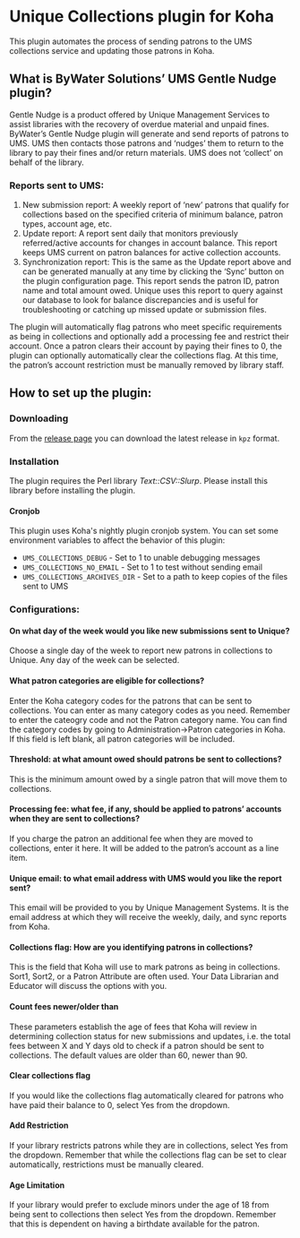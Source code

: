 # Unique Collections plugin for Koha

This plugin automates the process of sending patrons to the UMS collections service and updating those patrons in Koha.

## What is ByWater Solutions’ UMS Gentle Nudge plugin?

Gentle Nudge is a product offered by Unique Management Services to assist libraries with the recovery of overdue material and unpaid fines.  ByWater’s Gentle Nudge plugin will generate and send reports of patrons to UMS.  UMS then contacts those patrons and ‘nudges’ them to return to the library to pay their fines and/or return materials.  UMS does not ‘collect’ on behalf of the library.

### Reports sent to UMS:

1. New submission report: A weekly report of ‘new’ patrons that qualify for collections based on the specified criteria of minimum balance, patron types, account age, etc.
2. Update report: A report sent daily that monitors previously referred/active accounts for changes in account balance. This report keeps UMS current on patron balances for active collection accounts.
3. Synchronization report: This is the same as the Update report above and can be generated manually at any time by clicking the ‘Sync’ button on the plugin configuration page. This report sends the patron ID, patron name and total amount owed. Unique uses this report to query against our database to look for balance discrepancies and is useful for troubleshooting or catching up missed update or submission files.

The plugin will automatically flag patrons who meet specific requirements as being in collections and optionally add a processing fee and restrict their account. Once a patron clears their account by paying their fines to 0, the plugin can optionally automatically clear the collections flag.  At this time, the patron’s account restriction must be manually removed by library staff.

## How to set up the plugin:

### Downloading

From the [release page](https://github.com/bywatersolutions/koha-plugin-unique-collections/releases) you can download the latest release in `kpz` format.

### Installation

The plugin requires the Perl library _Text::CSV::Slurp_.
Please install this library before installing the plugin.

#### Cronjob
This plugin uses Koha's nightly plugin cronjob system. You can set some environment variables to affect the behavior of this plugin:
* `UMS_COLLECTIONS_DEBUG` - Set to 1 to unable debugging messages
* `UMS_COLLECTIONS_NO_EMAIL` - Set to 1 to test without sending email
* `UMS_COLLECTIONS_ARCHIVES_DIR` - Set to a path to keep copies of the files sent to UMS

### Configurations:

#### On what day of the week would you like new submissions sent to Unique?

Choose a single day of the week to report new patrons in collections to Unique.  Any day of the week can be selected.

#### What patron categories are eligible for collections?

Enter the Koha category codes for the patrons that can be sent to collections.  You can enter as many category codes as you need.  Remember to enter the cateogry code and not the Patron category name. You can find the category codes by going to Administration->Patron categories in Koha.  If this field is left blank, all patron categories will be included.

#### Threshold: at what amount owed should patrons be sent to collections?

This is the minimum amount owed by a single patron that will move them to collections.

#### Processing fee: what fee, if any, should be applied to patrons’ accounts when they are sent to collections?

If you charge the patron an additional fee when they are moved to collections, enter it here.  It will be added to the patron’s account as a line item.

#### Unique email: to what email address with UMS would you like the report sent?

This email will be provided to you by Unique Management Systems.  It is the email address at which they will receive the weekly, daily, and sync reports from Koha.

#### Collections flag: How are you identifying patrons in collections?

This is the field that Koha will use to mark patrons as being in collections. Sort1, Sort2, or a Patron Attribute are often used. Your Data Librarian and Educator will discuss the options with you.

#### Count fees newer/older than

These parameters establish the age of fees that Koha will review in determining collection status for new submissions and updates, i.e. the total fees between X and Y days old to check if a patron should be sent to collections. The default values are older than 60, newer than 90.

#### Clear collections flag

If you would like the collections flag automatically cleared for patrons who have paid their balance to 0, select Yes from the dropdown.

#### Add Restriction

If your library restricts patrons while they are in collections, select Yes from the dropdown. Remember that while the collections flag can be set to clear automatically, restrictions must be manually cleared.

#### Age Limitation

If your library would prefer to exclude minors under the age of 18 from being sent to collections then select Yes from the dropdown. Remember that this is dependent on having a birthdate available for the patron.
